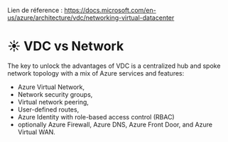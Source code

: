 Lien de réference : https://docs.microsoft.com/en-us/azure/architecture/vdc/networking-virtual-datacenter

# :sunny: VDC vs Network
The key to unlock the advantages of VDC is a centralized hub and spoke network topology with a mix of Azure services and features:

- Azure Virtual Network,
- Network security groups,
- Virtual network peering,
- User-defined routes, 
- Azure Identity with role-based access control (RBAC) 
- optionally Azure Firewall, Azure DNS, Azure Front Door, and Azure Virtual WAN.
